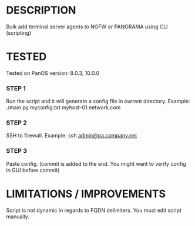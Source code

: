 # DESCRIPTION

Bulk add terminal server agents to NGFW or PANORAMA using CLI (scripting)

# TESTED
Tested on PanOS version: 8.0.3, 10.0.0

### STEP 1

Run the script and it will generate a config file in current directory.
Example: ./main.py myconfig.txt myhost-01.network.com 

### STEP 2

SSH to firewall.
Example: ssh admin@pa.company.net

### STEP 3

Paste config. (commit is added to the end. You might want to verify config in GUI before commit)

# LIMITATIONS / IMPROVEMENTS
Script is not dynamic in regards to FQDN delimiters. You must edit script manually.

